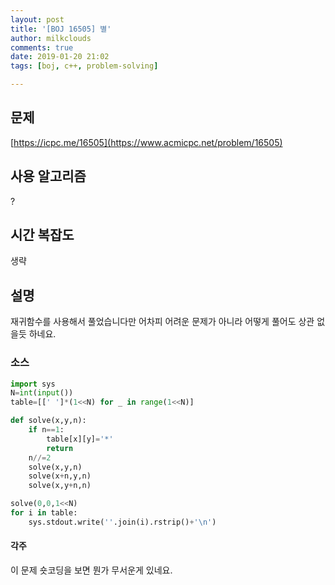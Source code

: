 ```yaml
---
layout: post
title: '[BOJ 16505] 별'
author: milkclouds
comments: true
date: 2019-01-20 21:02
tags: [boj, c++, problem-solving]

---
```


## 문제
[https://icpc.me/16505](https://www.acmicpc.net/problem/16505)


## 사용 알고리즘
?

## 시간 복잡도
생략

## 설명

재귀함수를 사용해서 풀었습니다만 어차피 어려운 문제가 아니라 어떻게 풀어도 상관 없을듯 하네요.


### 소스  

```python
import sys
N=int(input())
table=[[' ']*(1<<N) for _ in range(1<<N)]

def solve(x,y,n):
	if n==1:
		table[x][y]='*'
		return
	n//=2
	solve(x,y,n)
	solve(x+n,y,n)
	solve(x,y+n,n)

solve(0,0,1<<N)
for i in table:
	sys.stdout.write(''.join(i).rstrip()+'\n')
```


#### 각주
이 문제 숏코딩을 보면 뭔가 무서운게 있네요.
